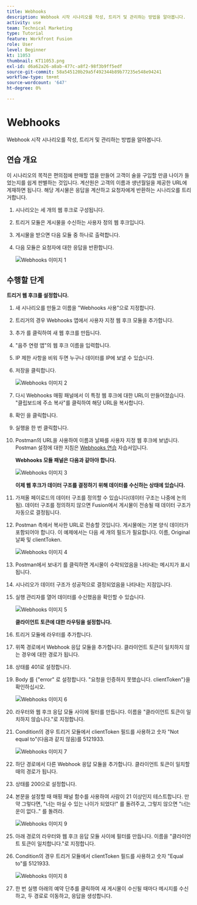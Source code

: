```yaml
---
title: Webhooks
description: Webhook 시작 시나리오를 작성, 트리거 및 관리하는 방법을 알아봅니다.
activity: use
team: Technical Marketing
type: Tutorial
feature: Workfront Fusion
role: User
level: Beginner
kt: 11053
thumbnail: KT11053.png
exl-id: d6a62a26-a8ab-477c-a8f2-98f3b9ff5edf
source-git-commit: 58a545120b29a5f492344b89b77235e548e94241
workflow-type: tm+mt
source-wordcount: '647'
ht-degree: 0%

---
```


# Webhooks

Webhook 시작 시나리오를 작성, 트리거 및 관리하는 방법을 알아봅니다.

## 연습 개요

이 시나리오의 목적은 편의점에 판매할 앱을 만들어 고객이 술을 구입할 만큼 나이가 들었는지를 쉽게 판별하는 것입니다. 계산원은 고객의 이름과 생년월일을 제공한 URL에 게재하면 됩니다. 해당 게시물은 응답을 계산하고 요청자에게 반환하는 시나리오를 트리거합니다.

1. 시나리오는 세 개의 웹 후크로 구성됩니다.
1. 트리거 모듈은 게시물을 수신하는 사용자 정의 웹 후크입니다.
1. 게시물을 받으면 다음 모듈 중 하나로 출력합니다.
1. 다음 모듈은 요청자에 대한 응답을 반환합니다.

   ![Webhooks 이미지 1](../12-exercises/assets/webhooks-walkthrough-1.png)

## 수행할 단계

**트리거 웹 후크를 설정합니다.**

1. 새 시나리오를 만들고 이름을 &quot;Webhooks 사용&quot;으로 지정합니다.
1. 트리거의 경우 Webhooks 앱에서 사용자 지정 웹 후크 모듈을 추가합니다.
1. 추가 를 클릭하여 새 웹 후크를 만듭니다.
1. &quot;음주 연령 앱&quot;의 웹 후크 이름을 입력합니다.
1. IP 제한 사항을 비워 두면 누구나 데이터를 IP에 보낼 수 있습니다.
1. 저장을 클릭합니다.


   ![Webhooks 이미지 2](../12-exercises/assets/webhooks-walkthrough-2.png)

1. 다시 Webhooks 매핑 패널에서 이 특정 웹 후크에 대한 URL이 만들어졌습니다. &quot;클립보드에 주소 복사&quot;를 클릭하여 해당 URL을 복사합니다.
1. 확인 을 클릭합니다.
1. 실행을 한 번 클릭합니다.
1. Postman의 URL을 사용하여 이름과 날짜를 사용자 지정 웹 후크에 보냅니다. Postman 설정에 대한 지침은 [Webhooks 연습](https://experienceleague.adobe.com/docs/workfront-learn/tutorials-workfront/fusion/beyond-basic-modules/webhooks-walkthrough.html?lang=en) 자습서입니다.

   **Webhooks 모듈 패널은 다음과 같아야 합니다.**

   ![Webhooks 이미지 3](../12-exercises/assets/webhooks-walkthrough-3.png)

   **이제 웹 후크가 데이터 구조를 결정하기 위해 데이터를 수신하는 상태에 있습니다.**

1. 가져올 페이로드의 데이터 구조를 정의할 수 있습니다(데이터 구조는 나중에 논의됨). 데이터 구조를 정의하지 않으면 Fusion에서 게시물이 전송될 때 데이터 구조가 자동으로 결정됩니다.
1. Postman 측에서 복사한 URL로 전송할 것입니다. 게시물에는 기본 양식 데이터가 포함되어야 합니다. 이 예제에서는 다음 세 개의 필드가 필요합니다. 이름, Original 날짜 및 clientToken.

   ![Webhooks 이미지 4](../12-exercises/assets/webhooks-walkthrough-4.png)

1. Postman에서 보내기 를 클릭하면 게시물이 수락되었음을 나타내는 메시지가 표시됩니다.
1. 시나리오가 데이터 구조가 성공적으로 결정되었음을 나타내는 지점입니다.
1. 실행 관리자를 열어 데이터를 수신했음을 확인할 수 있습니다.

   ![Webhooks 이미지 5](../12-exercises/assets/webhooks-walkthrough-5.png)

   **클라이언트 토큰에 대한 라우팅을 설정합니다.**

1. 트리거 모듈에 라우터를 추가합니다.
1. 위쪽 경로에서 Webhook 응답 모듈을 추가합니다. 클라이언트 토큰이 일치하지 않는 경우에 대한 경로가 됩니다.
1. 상태를 401로 설정합니다.
1. Body 를 {&quot;error&quot; 로 설정합니다. &quot;요청을 인증하지 못했습니다. clientToken&quot;}을 확인하십시오.

   ![Webhooks 이미지 6](../12-exercises/assets/webhooks-walkthrough-6.png)

1. 라우터와 웹 후크 응답 모듈 사이에 필터를 만듭니다. 이름을 &quot;클라이언트 토큰이 일치하지 않습니다.&quot;로 지정합니다.
1. Condition의 경우 트리거 모듈에서 clientToken 필드를 사용하고 숫자 &quot;Not equal to&quot;(다음과 같지 않음)를 5121933.

   ![Webhooks 이미지 7](../12-exercises/assets/webhooks-walkthrough-7.png)

1. 하단 경로에서 다른 Webhook 응답 모듈을 추가합니다. 클라이언트 토큰이 일치할 때의 경로가 됩니다.
1. 상태를 200으로 설정합니다.
1. 본문을 설정할 때 매핑 패널 함수를 사용하여 사람이 21 이상인지 테스트합니다. 만약 그렇다면, &quot;너는 마실 수 있는 나이가 되었다!&quot; 를 돌려주고, 그렇지 않으면 &quot;너는 운이 없다..&quot; 를 돌려라.

   ![Webhooks 이미지 9](../12-exercises/assets/webhooks-walkthrough-9.png)

1. 아래 경로의 라우터와 웹 후크 응답 모듈 사이에 필터를 만듭니다. 이름을 &quot;클라이언트 토큰이 일치합니다.&quot;로 지정합니다.
1. Condition의 경우 트리거 모듈에서 clientToken 필드를 사용하고 숫자 &quot;Equal to&quot;를 5121933.


   ![Webhooks 이미지 8](../12-exercises/assets/webhooks-walkthrough-8.png)

1. 한 번 실행 아래의 예약 단추를 클릭하여 새 게시물이 수신될 때마다 메시지를 수신하고, 두 경로로 이동하고, 응답을 생성합니다.
